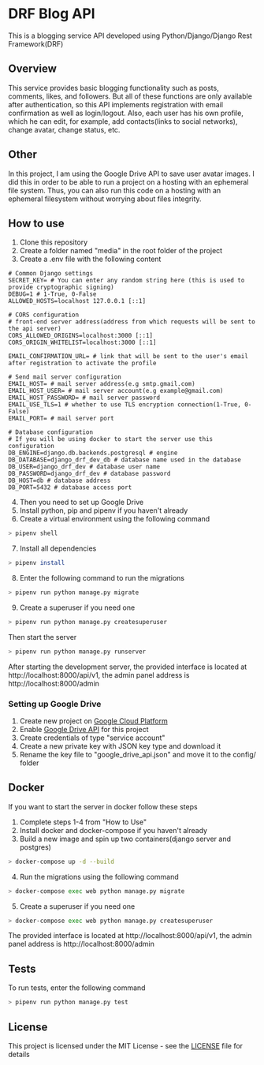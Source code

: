 # DRF Blog API

This is a blogging service API developed using Python/Django/Django Rest Framework(DRF)

## Overview

This service provides basic blogging functionality such as posts, comments, likes, and followers.
But all of these functions are only available after authentication, so this API implements registration with email confirmation as well as login/logout.
Also, each user has his own profile, which he can edit, for example, add contacts(links to social networks), change avatar, change status, etc.

## Other

In this project, I am using the Google Drive API to save user avatar images. I did this in order to be able to run a
project on a hosting with an ephemeral file system. Thus, you can also run this code on a hosting with an ephemeral filesystem without
worrying about files integrity.

## How to use

1. Clone this repository
2. Create a folder named "media" in the root folder of the project
3. Create a .env file with the following content

```env
# Common Django settings
SECRET_KEY= # You can enter any random string here (this is used to provide cryptographic signing)
DEBUG=1 # 1-True, 0-False
ALLOWED_HOSTS=localhost 127.0.0.1 [::1]

# CORS configuration
# front-end server address(address from which requests will be sent to the api server)
CORS_ALLOWED_ORIGINS=localhost:3000 [::1]
CORS_ORIGIN_WHITELIST=localhost:3000 [::1]

EMAIL_CONFIRMATION_URL= # link that will be sent to the user's email after registration to activate the profile

# Send mail server configuration
EMAIL_HOST= # mail server address(e.g smtp.gmail.com)
EMAIL_HOST_USER= # mail server account(e.g example@gmail.com)
EMAIL_HOST_PASSWORD= # mail server password
EMAIL_USE_TLS=1 # whether to use TLS encryption connection(1-True, 0-False)
EMAIL_PORT= # mail server port

# Database configuration
# If you will be using docker to start the server use this configuration
DB_ENGINE=django.db.backends.postgresql # engine
DB_DATABASE=django_drf_dev_db # database name used in the database
DB_USER=django_drf_dev # database user name
DB_PASSWORD=django_drf_dev # database password
DB_HOST=db # database address
DB_PORT=5432 # database access port
```

4. Then you need to set up Google Drive
5. Install python, pip and pipenv if you haven't already
6. Create a virtual environment using the following command

```bash
> pipenv shell
```

7. Install all dependencies

```bash
> pipenv install
```

8. Enter the following command to run the migrations

```bash
> pipenv run python manage.py migrate
```

9. Create a superuser if you need one

```bash
> pipenv run python manage.py createsuperuser
```

Then start the server

```bash
> pipenv run python manage.py runserver
```

After starting the development server, the provided interface is located at http://localhost:8000/api/v1, the admin panel address is http://localhost:8000/admin

### Setting up Google Drive

1. Create new project on [Google Cloud Platform](https://cloud.google.com/)
2. Enable [Google Drive API](https://console.cloud.google.com/apis/library/drive.googleapis.com) for this project
3. Create credentials of type "service account"
4. Create a new private key with JSON key type and download it
5. Rename the key file to "google_drive_api.json" and move it to the config/ folder

## Docker

If you want to start the server in docker follow these steps

1. Complete steps 1-4 from "How to Use"
2. Install docker and docker-compose if you haven't already
3. Build a new image and spin up two containers(django server and postgres)

```bash
> docker-compose up -d --build
```

4. Run the migrations using the following command

```bash
> docker-compose exec web python manage.py migrate
```

5. Create a superuser if you need one

```bash
> docker-compose exec web python manage.py createsuperuser
```

The provided interface is located at http://localhost:8000/api/v1, the admin panel address is http://localhost:8000/admin

## Tests

To run tests, enter the following command

```bash
> pipenv run python manage.py test
```

## License

This project is licensed under the MIT License - see the [LICENSE](LICENSE) file for details
